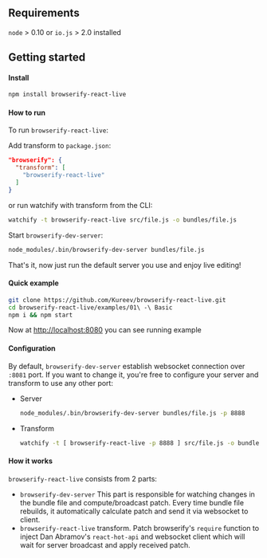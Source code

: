 ## Requirements

`node` > 0.10 or `io.js` > 2.0 installed

## Getting started
#### Install
```bash
npm install browserify-react-live
```

#### How to run
To run `browserify-react-live`:

Add transform to `package.json`:
```json
"browserify": {
  "transform": [
    "browserify-react-live"
  ]
}
```
or run watchify with transform from the CLI:
```bash
watchify -t browserify-react-live src/file.js -o bundles/file.js
```

Start `browserify-dev-server`:
```bash
node_modules/.bin/browserify-dev-server bundles/file.js
```

That's it, now just run the default server you use and enjoy live editing!

#### Quick example
```bash
git clone https://github.com/Kureev/browserify-react-live.git
cd browserify-react-live/examples/01\ -\ Basic
npm i && npm start
```

Now at [http://localhost:8080](http://localhost:8080) you can see running example

#### Configuration
By default, `browserify-dev-server` establish websocket connection over `:8081` port. If you want to change it, you're free to configure your server and transform to use any other port:

- Server
  ```bash
  node_modules/.bin/browserify-dev-server bundles/file.js -p 8888
  ```

- Transform
  ```bash
  watchify -t [ browserify-react-live -p 8888 ] src/file.js -o bundles/file.js
  ```

#### How it works
`browserify-react-live` consists from 2 parts:
- `browserify-dev-server`
  This part is responsible for watching changes in the bundle file and compute/broadcast patch. Every time bundle file rebuilds, it automatically calculate patch and send it via websocket to client.
- `browserify-react-live` transform. Patch browserify's `require` function to inject Dan Abramov's `react-hot-api` and websocket client which will wait for server broadcast and apply received patch.

